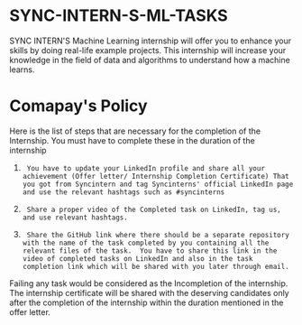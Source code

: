 # SYNC-INTERN-S-ML-TASKS
SYNC INTERN'S Machine Learning internship will offer you to enhance your skills by doing real-life example projects. This internship will increase your knowledge in the field of data and algorithms to understand how a machine learns.

# Comapay's Policy
Here is the list of steps that are necessary for the completion of the Internship. You must have to complete these in the duration of the internship

  1)      You have to update your LinkedIn profile and share all your achievement (Offer letter/ Internship Completion Certificate) That you got from Syncintern and tag Syncinterns' official LinkedIn page and use the relevant hashtags such as #syncinterns

2)      Share a proper video of the Completed task on LinkedIn, tag us, and use relevant hashtags.

3)      Share the GitHub link where there should be a separate repository with the name of the task completed by you containing all the relevant files of the task.  You have to share this link in the video of completed tasks on LinkedIn and also in the task completion link which will be shared with you later through email.

Failing any task would be considered as the Incompletion of the internship. The internship certificate will be shared with the deserving candidates only after the completion of the internship within the duration mentioned in the offer letter.
